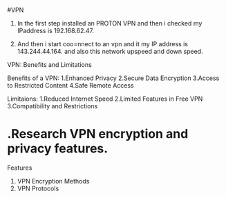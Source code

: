 #VPN
1. In the first step installed an PROTON VPN and then i checked my IPaddress is 192.168.62.47.

2. And then i start coo=nnect to an vpn and it my IP address is 143.244.44.164. and also this network upspeed and down speed.

VPN: Benefits and Limitations

Benefits of a VPN:
1.Enhanced Privacy
2.Secure Data Encryption
3.Access to Restricted Content
4.Safe Remote Access

Limitaions:
1.Reduced Internet Speed
2.Limited Features in Free VPN
3.Compatibility and Restrictions

# .Research VPN encryption and privacy features.
Features
1. VPN Encryption Methods
2. VPN Protocols
